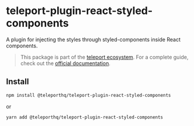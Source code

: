 # teleport-plugin-react-styled-components

A plugin for injecting the styles through styled-components inside React components.

> This package is part of the [teleport ecosystem](https://github.com/teleporthq/teleport-code-generators). For a complete guide, check out the [official documentation](https://docs.teleporthq.io/).

## Install
```bash
npm install @teleporthq/teleport-plugin-react-styled-components
```
or
```bash
yarn add @teleporthq/teleport-plugin-react-styled-components
```

